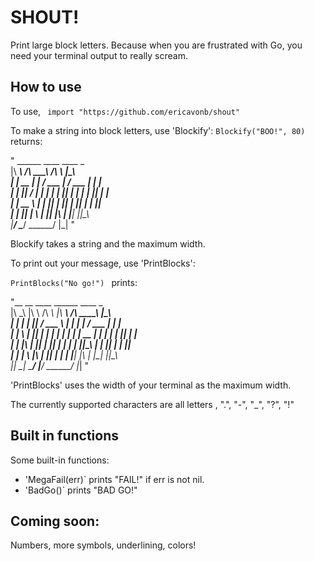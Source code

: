 # SHOUT!
Print large block letters. Because when you are frustrated with Go, you need your terminal output to really scream.

## How to use
To use,
`` import "https://github.com/ericavonb/shout"``

To make a string into block letters, use 'Blockify':
``Blockify("BOO!", 80)``
returns:

" ______       ____       ____     _     
|\ _____\   /\ ____\   /\ ____\  |\_\   
| |  __  | | /  ___  \| /  ___  \| | |  
| | |_\| / | | | | | || | | | | || | |  
| |  __  \ | | |_| | || | |_| | | \|_|  
| | |_\| | \ | |__\| |\ | |__\| ||\_\   
 \|______/   \______/   \______/  \|_|  "
 
 Blockify takes a string and the maximum width.
 
 To print out your message, use 'PrintBlocks':
 
 ``PrintBlocks("No go!") ``
 prints:

 "__    __     ____             ______       ____     _    
|\ _\ |\ \  /\ ____\          |\ _____\   /\ ____\  |\_\   
| |  \| | || /  ___  \        | |  ____| | /  ___  \| | |  
| |   \ | || | | | | |        | | |  __  | | | | | || | |  
| | |\ \| || | |_| | |        | | |_|\_\ | | |_| | | \|_|  
| | | \   |\ | |__\| |        | | |__\| |\ | |__\| ||\_\   
 \|_|  \__|  \______/          \|______/   \______/  \|_|  "

'PrintBlocks' uses the width of your terminal as the maximum width.

The currently supported characters are all letters , ".", "-", "_", "?", "!"

## Built in functions
Some built-in functions:
- 'MegaFail(err)` prints "FAIL!" if err is not nil.
- 'BadGo()` prints "BAD GO!"


## Coming soon:
Numbers, more symbols, underlining, colors!	
	
